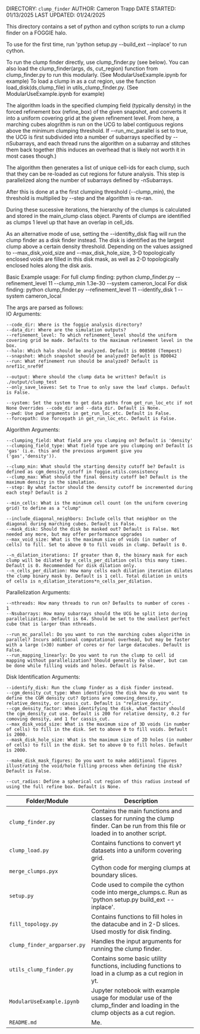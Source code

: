 DIRECTORY: `clump_finder`
AUTHOR: Cameron Trapp
DATE STARTED: 01/13/2025
LAST UPDATED: 01/24/2025

This directory contains a set of python and cython scripts to run a clump finder on a FOGGIE halo.

To use for the first time, run 'python setup.py --build_ext --inplace' to run cython.

To run the clump finder directly, use clump_finder.py (see below).
You can also load the clump_finder(args, ds, cut_region) function from clump_finder.py to run this modularly. (See ModularUseExample.ipynb for example)
To load a clump in as a cut region, use the function load_disk(ds,clump_file) in utils_clump_finder.py. (See ModularUseExample.ipynb for example)

The algorithm loads in the specified clumping field (typically density) in the forced refinement box (refine_box) of the given snapshot, and
converts it into a uniform covering grid at the given refinement level. From here, a marching cubes alogrithm is run on the UCG to label
contiguous regions above the minimum clumping threshold. If --run_mc_parallel is set to true, the UCG is first subdivided into a number of
subarrays specified by --nSubarrays, and each thread runs the algorithm on a subarray and stitches them back together (this induces an
overhead that is likely not worth it in most cases though.)
        
The algorithm then generates a list of unique cell-ids for each clump, such that they can be re-loaded as cut regions for future analysis.
This step is parallelized along the number of subarrays defined by -nSubarrays.
    
After this is done at a the first clumping threshold (--clump_min), the threshold is multiplied by --step and the algorithm is re-ran.
    
During these sucessive iterations, the hierarchy of the clumps is calculated and stored in the main_clump class object. Parents of clumps are identified as clumps 1 level up that have an overlap in cell_ids.


As an alternative mode of use, setting the --identifty_disk flag will run the clump finder as a disk finder instead. The disk is identified
as the largest clump above a certain density threshold. Depending on the values assigned to --max_disk_void_size and --max_disk_hole_size, 
3-D topologically enclosed voids are filled in this disk mask, as well as 2-D topologically enclosed holes along the disk axis.
    
Basic Example usage:
For full clump finding:
python clump_finder.py --refinement_level 11 --clump_min 1.3e-30 --system cameron_local
For disk finding:
python clump_finder.py --refinement_level 11 --identify_disk 1 --system cameron_local


The args are parsed as follows:    
IO Arguments:

    --code_dir: Where is the foggie analysis directory?
    --data_dir: Where are the simulation outputs?
    --refinement_level: To which refinement_level should the uniform covering grid be made. Defaults to the maximum refinement level in the box.
    --halo: Which halo should be analyzed. Default is 008508 (Tempest)
    --snapshot: Which snapshot should be analyzed? Default is RD0042
    --run: What refinement run should be analyzed? Default is nref11c_nref9f  

    --output: Where should the clump data be written? Default is ./output/clump_test
    --only_save_leaves: Set to True to only save the leaf clumps. Default is False.

    --system: Set the system to get data paths from get_run_loc_etc if not None Overrides --code_dir and --data_dir. Default is None. 
    --pwd: Use pwd arguments in get_run_loc_etc. Default is False.
    --forcepath: Use forcepath in get_run_loc_etc. Default is False.


    
Algorithm Arguments:

    --clumping_field: What field are you clumping on? Default is 'density'
    --clumping_field_type: What field type are you clumping on? Default is 'gas' (i.e. this and the previous argument give you ('gas','density')).

    --clump_min: What should the starting density cutoff be? Default is defined as cgm_density_cutoff in foggie.utils.consistency
    --clump_max: What should the final density cutoff be? Default is the maximum density in the simulation.
    --step: By what factor should the density cutoff be incremented during each step? Default is 2

    --min_cells: What is the minimum cell count (on the uniform covering grid) to define as a "clump"

    --include_diagonal_neighbors: Include cells that neighbor on the diagonal during marching cubes. Default is False.
    --mask_disk: Should the disk be masked out? Default is False. Not needed any more, but may offer performance upgrades
    --max_void_size: What is the maximum size of voids (in number of cells) to fill. Set to above 0 to fill voids in clump. Default is 0.

    --n_dilation_iterations: If greater than 0, the binary mask for each clump will be dilated by n_cells_per_dilation cells this many times. Default is 0. Recommended for disk dilation only.
    --n_cells_per_dilation: How many cells each dilation iteration dilates the clump binary mask by. Default is 1 cell. Total dilation in units of cells is n_dilation_iterations*n_cells_per_dilation.


Parallelization Arguments:

    --nthreads: How many threads to run on? Defaults to number of cores - 1
    --Nsubarrays: How many subarrays should the UCG be split into during parallelization. Default is 64. Should be set to the smallest perfect cube that is larger than nthreads.

    --run_mc_parallel: Do you want to run the marching cubes algorithm in parallel? Incurs additional computational overhead, but may be faster with a large (>30) number of cores or for large datacubes. Default is False.
    --run_mapping_linearly: Do you want to run the clump to cell id mapping without parallelization? Should generally be slower, but can be done while filling voids and holes. Default is False.

    
Disk Identification Arguments:

    --identify_disk: Run the clump finder as a disk finder instead.
    --cgm_density_cut_type: When identifying the disk how do you want to define the CGM density cut? Options are comoving_density, relative_density, or cassis_cut. Default is "relative_density".
    --cgm_density_factor: When identifying the disk, what factor should the cgm_density_cut use. Default is 200 for relative density, 0.2 for comoving density, and 1 for cassis_cut.
    --max_disk_void_size: What is the maximum size of 3D voids (in number of cells) to fill in the disk. Set to above 0 to fill voids. Default is 2000.
    --mask_disk_hole_size: What is the maximum size of 2D holes (in number of cells) to fill in the disk. Set to above 0 to fill holes. Default is 2000.
    
    --make_disk_mask_figures: Do you want to make additional figures illustrating the void/hole filling process when defining the disk? Default is False.

    --cut_radius: Define a spherical cut region of this radius instead of using the full refine box. Default is None.


| Folder/Module        | Description |
|----------------------|-------------|
| `clump_finder.py` | Contains the main functions and classes for running the clump finder. Can be run from this file or loaded in to another script. |
| `clump_load.py` | Contains functions to convert yt datasets into a uniform covering grid. |
| `merge_clumps.pyx` | Cython code for merging clumps at boundary slices. |
| `setup.py` | Code used to compile the cython code into merge_clumps.c. Run as 'python setup.py build_ext --inplace'. |
| `fill_topology.py` | Contains functions to fill holes in the datacube and in 2-D slices. Used mostly for disk finding. |
| `clump_finder_argparser.py` | Handles the input arguments for running the clump finder. |
| `utils_clump_finder.py` | Contains some basic utility functions, including functions to load in a clump as a cut region in yt. |
| `ModularUseExample.ipynb` | Jupyter notebook with example usage for modular use of the clump_finder and loading in the clump objects as a cut region. |
| `README.md` | Me. |